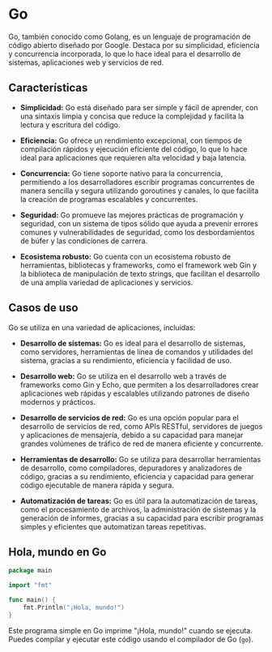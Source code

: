 # Go

Go, también conocido como Golang, es un lenguaje de programación de código abierto diseñado por Google. Destaca por su simplicidad, eficiencia y concurrencia incorporada, lo que lo hace ideal para el desarrollo de sistemas, aplicaciones web y servicios de red.

## Características

- **Simplicidad:** Go está diseñado para ser simple y fácil de aprender, con una sintaxis limpia y concisa que reduce la complejidad y facilita la lectura y escritura del código.

- **Eficiencia:** Go ofrece un rendimiento excepcional, con tiempos de compilación rápidos y ejecución eficiente del código, lo que lo hace ideal para aplicaciones que requieren alta velocidad y baja latencia.

- **Concurrencia:** Go tiene soporte nativo para la concurrencia, permitiendo a los desarrolladores escribir programas concurrentes de manera sencilla y segura utilizando goroutines y canales, lo que facilita la creación de programas escalables y concurrentes.

- **Seguridad:** Go promueve las mejores prácticas de programación y seguridad, con un sistema de tipos sólido que ayuda a prevenir errores comunes y vulnerabilidades de seguridad, como los desbordamientos de búfer y las condiciones de carrera.

- **Ecosistema robusto:** Go cuenta con un ecosistema robusto de herramientas, bibliotecas y frameworks, como el framework web Gin y la biblioteca de manipulación de texto strings, que facilitan el desarrollo de una amplia variedad de aplicaciones y servicios.

## Casos de uso

Go se utiliza en una variedad de aplicaciones, incluidas:

- **Desarrollo de sistemas:** Go es ideal para el desarrollo de sistemas, como servidores, herramientas de línea de comandos y utilidades del sistema, gracias a su rendimiento, eficiencia y facilidad de uso.

- **Desarrollo web:** Go se utiliza en el desarrollo web a través de frameworks como Gin y Echo, que permiten a los desarrolladores crear aplicaciones web rápidas y escalables utilizando patrones de diseño modernos y prácticos.

- **Desarrollo de servicios de red:** Go es una opción popular para el desarrollo de servicios de red, como APIs RESTful, servidores de juegos y aplicaciones de mensajería, debido a su capacidad para manejar grandes volúmenes de tráfico de red de manera eficiente y concurrente.

- **Herramientas de desarrollo:** Go se utiliza para desarrollar herramientas de desarrollo, como compiladores, depuradores y analizadores de código, gracias a su rendimiento, eficiencia y capacidad para generar código ejecutable de manera rápida y segura.

- **Automatización de tareas:** Go es útil para la automatización de tareas, como el procesamiento de archivos, la administración de sistemas y la generación de informes, gracias a su capacidad para escribir programas simples y eficientes que automatizan tareas repetitivas.

## Hola, mundo en Go

```go
package main

import "fmt"

func main() {
    fmt.Println("¡Hola, mundo!")
}
```

Este programa simple en Go imprime "¡Hola, mundo!" cuando se ejecuta. Puedes compilar y ejecutar este código usando el compilador de Go (`go`).